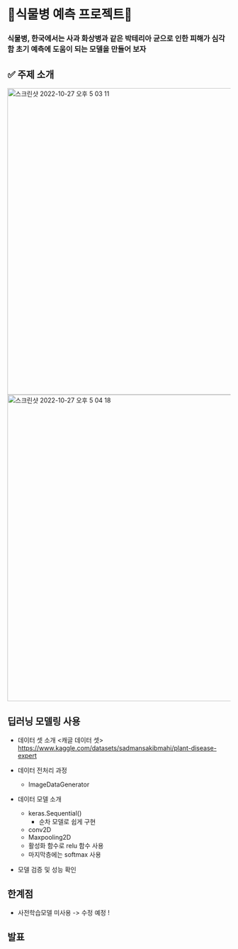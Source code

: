 # 🌿식물병 예측 프로젝트🌿
### 식물병, 한국에서는 사과 화상병과 같은 박테리아 균으로 인한 피해가 심각함 초기 예측에 도움이 되는 모델을 만들어 보자 

## ✅ 주제 소개
<img width="691" alt="스크린샷 2022-10-27 오후 5 03 11" src="https://user-images.githubusercontent.com/102234250/198226902-2fc38d07-83ad-496e-9335-6b5039a9a1e6.png">
<img width="691" alt="스크린샷 2022-10-27 오후 5 04 18" src="https://user-images.githubusercontent.com/102234250/198227154-cf3b767a-5ffc-450c-bf26-a58fa849a92b.png">

## 딥러닝 모델링 사용
- 데이터 셋 소개
<캐글 데이터 셋>
https://www.kaggle.com/datasets/sadmansakibmahi/plant-disease-expert


- 데이터 전처리 과정
    - ImageDataGenerator
    
- 데이터 모델 소개
    - keras.Sequential()
        - 순차 모델로 쉽게 구현
    - conv2D
    - Maxpooling2D
    - 활성화 함수로 relu 함수 사용
    - 마지막층에는 softmax 사용
    
- 모델 검증 및 성능 확인

## 한계점
- 사전학습모델 미사용 -> 수정 예정 ! 

## 발표 

